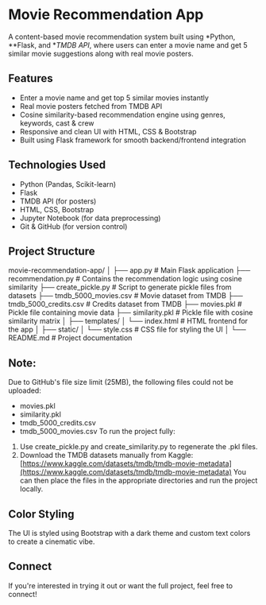 # Movie Recommendation App
A content-based movie recommendation system built using *Python, **Flask, and **TMDB API*, where users can enter a movie name and get 5 similar movie suggestions along with real movie posters.
## Features
- Enter a movie name and get top 5 similar movies instantly  
- Real movie posters fetched from TMDB API  
- Cosine similarity-based recommendation engine using genres, keywords, cast & crew  
- Responsive and clean UI with HTML, CSS & Bootstrap  
- Built using Flask framework for smooth backend/frontend integration  
## Technologies Used
- Python (Pandas, Scikit-learn)
- Flask
- TMDB API (for posters)
- HTML, CSS, Bootstrap
- Jupyter Notebook (for data preprocessing)
- Git & GitHub (for version control)
## Project Structure
movie-recommendation-app/
│
├── app.py                     # Main Flask application
├── recommendation.py          # Contains the recommendation logic using cosine similarity
├── create_pickle.py           # Script to generate pickle files from datasets
├── tmdb_5000_movies.csv       # Movie dataset from TMDB
├── tmdb_5000_credits.csv      # Credits dataset from TMDB
├── movies.pkl                 # Pickle file containing movie data
├── similarity.pkl             # Pickle file with cosine similarity matrix
│
├── templates/
│   └── index.html             # HTML frontend for the app
│
├── static/
│   └── style.css              # CSS file for styling the UI
│
└── README.md                  # Project documentation
## Note:
Due to GitHub's file size limit (25MB), the following files could not be uploaded:
- movies.pkl
- similarity.pkl
- tmdb_5000_credits.csv
- tmdb_5000_movies.csv
To run the project fully:
1. Use create_pickle.py and create_similarity.py to regenerate the .pkl files.
2. Download the TMDB datasets manually from Kaggle:  
   [https://www.kaggle.com/datasets/tmdb/tmdb-movie-metadata](https://www.kaggle.com/datasets/tmdb/tmdb-movie-metadata)
You can then place the files in the appropriate directories and run the project locally.
## Color Styling
The UI is styled using Bootstrap with a dark theme and custom text colors to create a cinematic vibe.
## Connect 
If you're interested in trying it out or want the full project, feel free to connect! 
